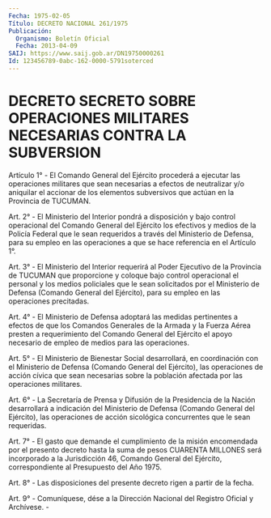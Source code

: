 ```yaml
---
Fecha: 1975-02-05
Título: DECRETO NACIONAL 261/1975
Publicación:
  Organismo: Boletín Oficial
  Fecha: 2013-04-09
SAIJ: https://www.saij.gob.ar/DN19750000261
Id: 123456789-0abc-162-0000-5791soterced
---
```

# DECRETO SECRETO SOBRE OPERACIONES MILITARES NECESARIAS CONTRA LA SUBVERSION

<a id="1"></a>
Artículo 1° - El Comando General del Ejército procederá a ejecutar las operaciones militares que sean necesarias a efectos de neutralizar y/o aniquilar el accionar de los elementos subversivos que actúan en la Provincia de TUCUMAN.

<a id="2"></a>
Art. 2° - El Ministerio del Interior pondrá a disposición y bajo control operacional del Comando General del Ejército los efectivos y medios de la Policía Federal que le sean requeridos a través del Ministerio de Defensa, para su empleo en las operaciones a que se hace referencia en el    Artículo 1°.

<a id="3"></a>
Art. 3° - El Ministerio del Interior requerirá al Poder Ejecutivo de la Provincia de TUCUMAN que proporcione y coloque bajo control operacional el personal y los medios policiales que le sean solicitados por el Ministerio de Defensa (Comando General del Ejército), para su empleo en las operaciones precitadas.

<a id="4"></a>
Art. 4° - El Ministerio de Defensa adoptará las medidas pertinentes a efectos de que los Comandos Generales de la Armada y la Fuerza Aérea presten a requerimiento del Comando General del Ejército el apoyo necesario de empleo de medios para las operaciones.

<a id="5"></a>
Art. 5° - El Ministerio de Bienestar Social desarrollará, en coordinación con el Ministerio de Defensa (Comando General del Ejército), las operaciones de acción cívica que sean necesarias sobre la población afectada por las operaciones militares.

<a id="6"></a>
Art. 6° - La Secretaría de Prensa y Difusión de la Presidencia de la Nación desarrollará a indicación del Ministerio de Defensa (Comando General del Ejército), las operaciones de acción sicológica concurrentes que le sean requeridas.

<a id="7"></a>
Art. 7° - El gasto que demande el cumplimiento de la misión encomendada por el presento decreto hasta la suma de pesos CUARENTA MILLONES será incorporado a la Jurisdicción 46, Comando General del Ejército, correspondiente al Presupuesto del Año 1975.

<a id="8"></a>
Art. 8° - Las disposiciones del presente decreto rigen a partir de la fecha.

<a id="9"></a>
Art. 9° - Comuníquese, dése a la Dirección Nacional del Registro Oficial y Archívese. -